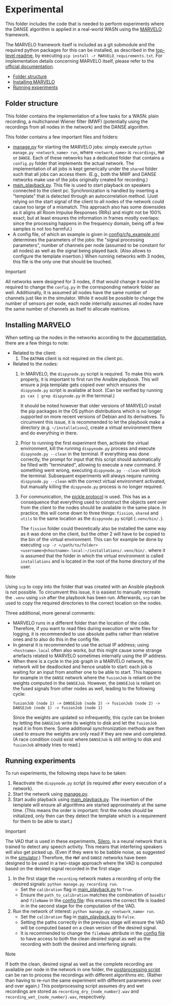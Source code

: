 # Experimental
This folder includes the code that is needed to perform experiments where the DANSE algorithm is applied in a real-world WASN using the [MARVELO](https://github.com/CN-UPB/MARVELO) framework. 

The MARVELO framework itself is included as a git submodule and the required python packages for this can be installed, as described in the [top-level readme](./../README.md), by executing `pip install -r MARVELO_requirements.txt`. For implementation details concerning MARVELO itself, please refer to the [official documentation](https://marvelo.readthedocs.io/en/latest/).

- [Folder structure](#folder-structure)
- [Installing MARVELO](#installing-marvelo)
- [Running experiments](#running-experiments)

## Folder structure
This folder contains the implementation of a few tasks for a WASN: plain recording, a multichannel Wiener filter (MWF) (potentially using the recordings from all nodes in the network) and the DANSE algorithm.

This folder contains a few important files and folders: 
- [manage.py](./manage.py) for starting the MARVELO jobs: simply execute `python manage.py <network_name> run`, where `<network_name>` is `recordings`, `MWF` or `DANSE`. Each of these networks has a dedicated folder that contains a `config.py` folder that implements the actual network. The implementation of all jobs is kept generically under the `shared` folder such that all jobs can access them. (E.g., both the MWF and DANSE networks make use of the jobs originally created for recording.) 
- [main_playback.py](./main_playback.py). This file is used to start playback on speakers connected to the client pc. Synchronization is handled by inserting a "template" that is detected through an autocorrelation method. (Just relying on the start signal of the client to all nodes of the network could cause too large of a mismatch. This approach also has some downsides as it aligns all Room Impulse Responses (RIRs) and might not be 100% exact, but at least ensures the information in frames mostly overlaps: since the processing happens in the frequency domain, being off a few samples is not too harmful.)
- A config file, of which an example is given in [config/cfg_example.yml](config/cfg_example.yml) determines the parameters of the jobs: the "signal processing parameters", number of channels per node (assumed to be constant for all nodes) as well as the signal being played back. (Also allows to configure the template insertion.) When running networks with 3 nodes, this file is the only one that should be touched.

> [!IMPORTANT]
> All networks were designed for 3 nodes, if that would change it would be required to change the `config.py` in the corresponding network folder as well. Additionally, it is assumed all nodes have the same number of channels just like in the simulator. While it would be possible to change the number of sensors per node, each node internally assumes all nodes have the same number of channels as itself to allocate matrices.

## Installing MARVELO
When setting up the nodes in the networks according to the [documentation](https://marvelo.readthedocs.io/en/latest/), there are a few things to note:
- Related to the client:
    1. The `BATMAN` client is not required on the client pc.
- Related to the nodes:
    1. In MARVELO, the `dispynode.py` script is required. To make this work properly, it is important to first run the Ansible playbook. This will ensure a jinja template gets copied over which ensures the `dispynode.py` script is available at boot. (Can be verified by running `ps cax | grep dispynode.py` in the terminal.)

       It should be noted however that older versions of MARVELO install the pip packages in the OS python distributions which is no longer supported on more recent versions of Debian and its derivatives. To circumvent this issue, it is recommended to let the playbook make a directory (e.g. `~/installations`), create a virtual environment there and do everything in there.
    2. Prior to running the first experiment then, activate the virtual environment, kill the running `dispynode.py` process and execute `dispynode.py --clean` in the terminal. If everything was done correctly, the prompt for input that this script should automatically be filled with "terminated", allowing to execute a new command. If something went wrong, executing `dispynode.py --clean` will block the terminal. Subsequent experiments will always require running `dispynode.py --clean` with the correct virtual environment activated, but manually killing the `dispynode.py` process is no longer required.
    3. For communication, the [pickle protocol](https://docs.python.org/3/library/pickle.html) is used. This has as a consequence that everything used to construct the objects sent over from the client to the nodes should be available in the same place. In practice, this will come down to three things: `fission`, `shared` and `utils` to the same location as the `dispynode.py` script (`.venv/bin/.`). 
    
       The `fission` folder could theoretically also be installed the same way as it was done on the client, but the other 2 will have to be copied to the bin of the virtual environment. This can for example be done by executing `scp -r </path/to/folder> <username>@<hostname>.local:~/installations/.venv/bin/.` where it is assumed that the folder in which the virtual environment is called `installations` and is located in the root of the home directory of the user. 

> [!NOTE]
> Using `scp` to copy into the folder that was created with an Ansible playbook is not possible. To circumvent this issue, it is easiest to manually recreate the `.venv` using `ssh` after the playbook has been run. Afterwards, `scp` can be used to copy the required directories to the correct location on the nodes.
    
Three additional, more general comments:
- MARVELO runs in a different folder than the location of the code. Therefore, if you want to read files during execution or write files for logging, it is recommended to use absolute paths rather than relative ones and to also do this in the config file.
- In general it is recommended to use the actual IP address; using `<hostname>.local` often also works, but this might cause some strange artefacts related to MARVELO sometimes internally using the IP address.
- When there is a cycle in the job graph in a MARVELO network, the network will be deadlocked and hence unable to start: each job is waiting for an input from another one to be able to start. This happens for example in the `DANSE` network where the `fusionJob` is reliant on the weights computed in the `DANSEJob`. However, the `DANSEJob` is reliant on the fused signals from other nodes as well, leading to the following cycle: 
   ```
   fusionJob (node 1) -> DANSEJob (node 2) -> fusionJob (node 2) -> DANSEJob (node 1) -> fusionJob (node 1) 
   ```
   Since the weights are updated so infrequently, this cycle can be broken by letting the `DANSEJob` write its weights to disk and let the `fusionJob` read it in from there. Some additional synchronization methods are then used to ensure the weights are only read if they are new and completed. (A race condition could exist where `DANSEJob` is still writing to disk and `fusionJob` already tries to read.)

## Running experiments
To run experiments, the following steps have to be taken:
1. Reactivate the `dispynode.py` script (is required after every execution of a network). 
2. Start the network using [manage.py](./manage.py).
3. Start audio playback using [main_playback.py](./main_playback.py). The insertion of the template will ensure all algorithms are started approximately at the same time. (This means the order is important: first the nodes should be initialized, only then can they detect the template which is a requirement for them to be able to start.)

> [!IMPORTANT]
> The VAD that is used in these experiments, [Silero](https://github.com/snakers4/silero-vad), is a neural network that is trained to detect any speech activity. This means that interfering speakers will also get picked up. (Even if they were to be babble noise, as suggested in the [simulator](./../README.md).) Therefore, the `MWF` and `DANSE` networks have been designed to be used in a two-stage approach where the VAD is computed based on the desired signal recorded in the first stage: 
1. In the first stage the `recording` network makes a recording of only the desired signals: `python manage.py recording run`. 
    - Set the `calibration` flag in [main_playback.py](./main_playback.py) to `True`.
    - Ensure the `path_to_calibration` matches the combination of `baseDir` and `fileName` in the [config file](./config/cfg_example.yml): this ensures the correct file is loaded in in the second stage for the computation of the VAD.
2. Run the network of interest: `python manage.py <network_name> run`. 
    - Set the `calibration` flag in [main_playback.py](./main_playback.py) to `False`.
    - Setting the paths correctly in the previous stage will ensure the VAD will be computed based on a clean version of the desired signal.
    - It is recommended to change the `fileName` attribute in the [config file](./config/cfg_example.yml) to have access to both the clean desired signal as well as the recording with both the desired and interfering signals. 

> [!NOTE]
> If both the clean, desired signal as well as the complete recording are available per node in the network in one folder, the [postprocessing script](./../simulator/postprocess_measurements.py) can be ran to process the recordings with different algorithms etc. (Rather than having to re-run the same experiment with different parameters over and over again.) This postprocessing script assumes dry and wet recordings are stored as `recording_dry_{node_number}.wav` and `recording_wet_{node_number}.wav`, respectively.
